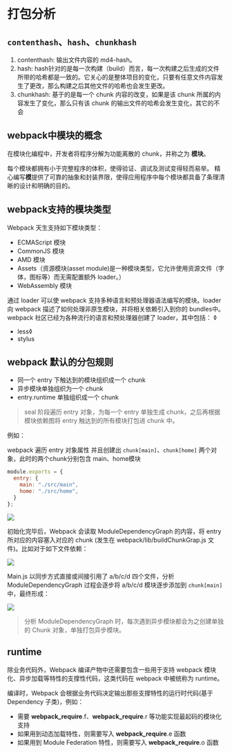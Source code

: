 # 打包分析

## `contenthash`、`hash`、`chunkhash`

1. contenthash: 输出文件内容的 md4-hash。
2. hash: hash针对的是每一次构建（build）而言，每一次构建之后生成的文件所带的哈希都是一致的。它关心的是整体项目的变化，只要有任意文件内容发生了更改，那么构建之后其他文件的哈希也会发生更改。
3. chunkhash: 基于的是每一个 chunk 内容的改变，如果是该 chunk 所属的内容发生了变化，那么只有该 chunk 的输出文件的哈希会发生变化，其它的不会

## webpack中模块的概念

在模块化编程中，开发者将程序分解为功能离散的 chunk，并称之为 **模块**。

每个模块都拥有小于完整程序的体积，使得验证、调试及测试变得轻而易举。 精心编写**模**提供了可靠的抽象和封装界限，使得应用程序中每个模块都具备了条理清晰的设计和明确的目的。


## webpack支持的模块类型

Webpack 天生支持如下模块类型：

- ECMAScript 模块
- CommonJS 模块
- AMD 模块
- Assets（资源模块(asset module)是一种模块类型，它允许使用资源文件（字体，图标等）而无需配置额外 loader。）
- WebAssembly 模块

通过 loader 可以使 webpack 支持多种语言和预处理器语法编写的模块。loader 向 webpack 描述了如何处理非原生模块，并将相关依赖引入到你的 bundles中。 webpack 社区已经为各种流行的语言和预处理器创建了 loader，其中包括：
◊
- less◊
- stylus


## webpack 默认的分包规则

- 同一个 entry 下触达到的模块组织成一个 chunk
- 异步模块单独组织为一个 chunk
- entry.runtime 单独组织成一个 chunk

> seal 阶段遍历 entry 对象，为每一个 entry 单独生成 chunk，之后再根据模块依赖图将 entry 触达到的所有模块打包进 chunk 中。

例如：

webpack 遍历 entry 对象属性 并且创建出 `chunk[main]`、`chunk[home]` 两个对象，此时的两个chunk分别包含 main、home模块

```js
module.exports = {
  entry: {
    main: "./src/main",
    home: "./src/home",
  }
};
```

![](https://p3-juejin.byteimg.com/tos-cn-i-k3u1fbpfcp/b001227baf6943c8a19ad68900ae2c80~tplv-k3u1fbpfcp-zoom-in-crop-mark:4536:0:0:0.awebp)

初始化完毕后，Webpack 会读取 ModuleDependencyGraph 的内容，将 entry 所对应的内容塞入对应的 chunk (发生在 webpack/lib/buildChunkGrap.js 文件)。比如对于如下文件依赖：

![](https://p3-juejin.byteimg.com/tos-cn-i-k3u1fbpfcp/a842770d983f4d42a265cf859a63e3ac~tplv-k3u1fbpfcp-zoom-in-crop-mark:4536:0:0:0.awebp)

Main.js 以同步方式直接或间接引用了 a/b/c/d 四个文件，分析 ModuleDependencyGraph 过程会逐步将 a/b/c/d 模块逐步添加到 `chunk[main]` 中，最终形成：

![](https://p3-juejin.byteimg.com/tos-cn-i-k3u1fbpfcp/b9b5015323614e178fcd5544b78a08ce~tplv-k3u1fbpfcp-zoom-in-crop-mark:4536:0:0:0.awebp)


> 分析 ModuleDependencyGraph 时，每次遇到异步模块都会为之创建单独的 Chunk 对象，单独打包异步模块。


## runtime 

除业务代码外，Webpack 编译产物中还需要包含一些用于支持 webpack 模块化、异步加载等特性的支撑性代码，这类代码在 webpack 中被统称为 runtime。

编译时，Webpack 会根据业务代码决定输出那些支撑特性的运行时代码(基于 Dependency 子类)，例如：

- 需要 __webpack_require__.f、__webpack_require__.r 等功能实现最起码的模块化支持
- 如果用到动态加载特性，则需要写入 __webpack_require__.e 函数
- 如果用到 Module Federation 特性，则需要写入 __webpack_require__.o 函数




